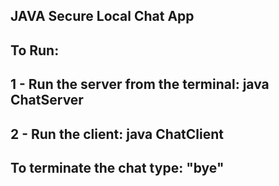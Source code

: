 ## JAVA Secure Local Chat App

## To Run:
##      1 - Run the server from the terminal: java ChatServer <port>
##      2 - Run the client:                   java ChatClient <hostname> <port>

## To terminate the chat type: "bye"